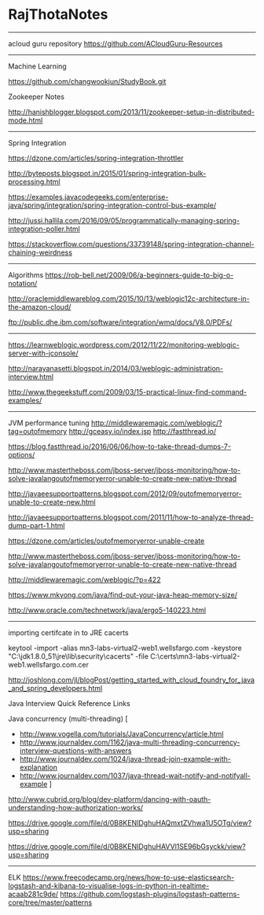 # RajThotaNotes

____________________
acloud guru repository
https://github.com/ACloudGuru-Resources
________________________________
Machine Learning

https://github.com/changwookjun/StudyBook.git

Zookeeper Notes

http://hanishblogger.blogspot.com/2013/11/zookeeper-setup-in-distributed-mode.html

____________________________________________________________________

Spring Integration

https://dzone.com/articles/spring-integration-throttler

http://byteposts.blogspot.in/2015/01/spring-integration-bulk-processing.html

https://examples.javacodegeeks.com/enterprise-java/spring/integration/spring-integration-control-bus-example/


http://jussi.hallila.com/2016/09/05/programmatically-managing-spring-integration-poller.html

https://stackoverflow.com/questions/33739148/spring-integration-channel-chaining-weirdness
___________________________________________________


Algorithms
https://rob-bell.net/2009/06/a-beginners-guide-to-big-o-notation/

http://oraclemiddlewareblog.com/2015/10/13/weblogic12c-architecture-in-the-amazon-cloud/

ftp://public.dhe.ibm.com/software/integration/wmq/docs/V8.0/PDFs/
___________________________________________________
https://learnweblogic.wordpress.com/2012/11/22/monitoring-weblogic-server-with-jconsole/

http://narayanasetti.blogspot.in/2014/03/weblogic-administration-interview.html

http://www.thegeekstuff.com/2009/03/15-practical-linux-find-command-examples/
______________________________________________________________________
JVM performance tuning
http://middlewaremagic.com/weblogic/?tag=outofmemory
http://gceasy.io/index.jsp
http://fastthread.io/

https://blog.fastthread.io/2016/06/06/how-to-take-thread-dumps-7-options/

http://www.mastertheboss.com/jboss-server/jboss-monitoring/how-to-solve-javalangoutofmemoryerror-unable-to-create-new-native-thread

http://javaeesupportpatterns.blogspot.com/2012/09/outofmemoryerror-unable-to-create-new.html

http://javaeesupportpatterns.blogspot.com/2011/11/how-to-analyze-thread-dump-part-1.html

https://dzone.com/articles/outofmemoryerror-unable-create

http://www.mastertheboss.com/jboss-server/jboss-monitoring/how-to-solve-javalangoutofmemoryerror-unable-to-create-new-native-thread

http://middlewaremagic.com/weblogic/?p=422

https://www.mkyong.com/java/find-out-your-java-heap-memory-size/

http://www.oracle.com/technetwork/java/ergo5-140223.html

__________________________________________________________________________________________

importing certifcate in to JRE cacerts

keytool -import -alias mn3-labs-virtual2-web1.wellsfargo.com -keystore "C:\jdk1.8.0_51\jre\lib\security\cacerts" -file C:\certs\mn3-labs-virtual2-web1.wellsfargo.com.cer


http://joshlong.com/jl/blogPost/getting_started_with_cloud_foundry_for_java_and_spring_developers.html


Java Interview Quick Reference Links

Java concurrency (multi-threading)
[
 - http://www.vogella.com/tutorials/JavaConcurrency/article.html
 - http://www.journaldev.com/1162/java-multi-threading-concurrency-interview-questions-with-answers
 - http://www.journaldev.com/1024/java-thread-join-example-with-explanation
 - http://www.journaldev.com/1037/java-thread-wait-notify-and-notifyall-example
]

http://www.cubrid.org/blog/dev-platform/dancing-with-oauth-understanding-how-authorization-works/


https://drive.google.com/file/d/0B8KENIDghuHAQmxtZVhwa1U5OTg/view?usp=sharing


https://drive.google.com/file/d/0B8KENIDghuHAVVl1SE96bGsyckk/view?usp=sharing

________________________________________________________________________________________

ELK 
https://www.freecodecamp.org/news/how-to-use-elasticsearch-logstash-and-kibana-to-visualise-logs-in-python-in-realtime-acaab281c9de/
https://github.com/logstash-plugins/logstash-patterns-core/tree/master/patterns

